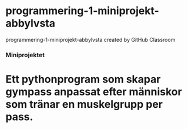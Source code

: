 # programmering-1-miniprojekt-abbylvsta
programmering-1-miniprojekt-abbylvsta created by GitHub Classroom

### Miniprojektet
# Ett pythonprogram som skapar gympass anpassat efter människor som tränar en muskelgrupp per pass. 
